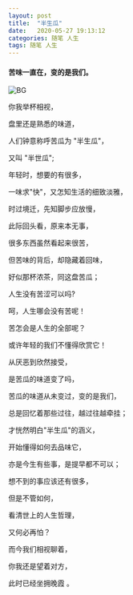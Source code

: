 ```yaml
---
layout: post
title:  "半生瓜"
date:   2020-05-27 19:13:12
categories: 随笔 人生
tags: 随笔 人生
---
```


#### 苦味一直在，变的是我们。

![BG](https://i.imgur.com/EW3zcJj.jpg)

你我举杯相视，

盘里还是熟悉的味道，

人们钟意称呼苦瓜为 "半生瓜"，

又叫 "半世瓜";

年轻时，想要的有很多，

一味求"快"，又怎知生活的细致淡雅，

时过境迁，先知脚步应放慢，

此际回头看，原来本无事，

很多东西虽然看起来很苦，

但苦味的背后，却隐藏着回味，

好似那杯浓茶，同这盘苦瓜；

人生没有苦涩可以吗?

呵，人生哪会没有苦呢！

苦怎会是人生的全部呢？

或许年轻的我们不懂得欣赏它！

从厌恶到欣然接受，

是苦瓜的味道变了吗，

苦瓜的味道从未变过，变的是我们，

总是回忆着那些过往，越过往越牵挂；

才恍然明白"半生瓜"的涵义，

开始懂得如何去品味它，

亦是今生有些事，是提早都不可以；

想不到的事应该还有很多，

但是不管如何，

看清世上的人生哲理，

又何必再怕？

而今我们相视聊着，

你我还是望着对方，

此时已经坐拥晚霞 。


